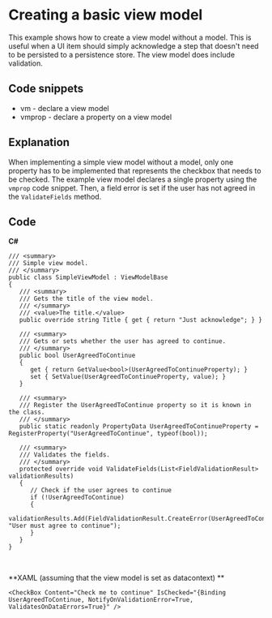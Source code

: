 # Creating a basic view model

This example shows how to create a view model without a model. This is useful when a UI item should simply acknowledge a step that doesn't need to be persisted to a persistence store. The view model does include validation.

## Code snippets

-   vm - declare a view model
-   vmprop - declare a property on a view model

## Explanation

When implementing a simple view model without a model, only one property has to be implemented that represents the checkbox that needs to be checked. The example view model declares a single property using the `vmprop` code snippet. Then, a field error is set if the user has not agreed in the `ValidateFields` method.

## Code

**C\#**

```
/// <summary>
/// Simple view model.
/// </summary>
public class SimpleViewModel : ViewModelBase
{
   /// <summary>
   /// Gets the title of the view model.
   /// </summary>
   /// <value>The title.</value>
   public override string Title { get { return "Just acknowledge"; } }
 
   /// <summary>
   /// Gets or sets whether the user has agreed to continue.
   /// </summary>
   public bool UserAgreedToContinue
   {
      get { return GetValue<bool>(UserAgreedToContinueProperty); }
      set { SetValue(UserAgreedToContinueProperty, value); }
   }

   /// <summary>
   /// Register the UserAgreedToContinue property so it is known in the class.
   /// </summary>
   public static readonly PropertyData UserAgreedToContinueProperty = RegisterProperty("UserAgreedToContinue", typeof(bool));

   /// <summary>
   /// Validates the fields.
   /// </summary>
   protected override void ValidateFields(List<FieldValidationResult> validationResults)
   {
      // Check if the user agrees to continue
      if (!UserAgreedToContinue) 
      {
          validationResults.Add(FieldValidationResult.CreateError(UserAgreedToContinueProperty, "User must agree to continue");
      }
   }
}
```

 

**XAML (assuming that the view model is set as datacontext)
**

```
<CheckBox Content="Check me to continue" IsChecked="{Binding UserAgreedToContinue, NotifyOnValidationError=True, ValidatesOnDataErrors=True}" />
```
